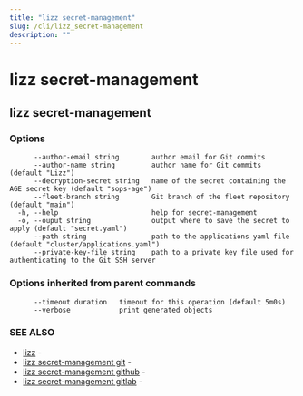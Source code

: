 ```yaml
---
title: "lizz secret-management"
slug: /cli/lizz_secret-management
description: ""
---
```


# lizz secret-management

## lizz secret-management



### Options

```
      --author-email string        author email for Git commits
      --author-name string         author name for Git commits (default "Lizz")
      --decryption-secret string   name of the secret containing the AGE secret key (default "sops-age")
      --fleet-branch string        Git branch of the fleet repository (default "main")
  -h, --help                       help for secret-management
  -o, --ouput string               output where to save the secret to apply (default "secret.yaml")
      --path string                path to the applications yaml file (default "cluster/applications.yaml")
      --private-key-file string    path to a private key file used for authenticating to the Git SSH server
```

### Options inherited from parent commands

```
      --timeout duration   timeout for this operation (default 5m0s)
      --verbose            print generated objects
```

### SEE ALSO

* [lizz](/docs/cli/lizz/)	 - 
* [lizz secret-management git](/docs/cli/lizz_secret-management_git/)	 - 
* [lizz secret-management github](/docs/cli/lizz_secret-management_github/)	 - 
* [lizz secret-management gitlab](/docs/cli/lizz_secret-management_gitlab/)	 - 

